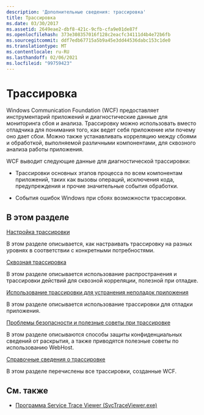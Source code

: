 ```yaml
---
description: 'Дополнительные сведения: трассировка'
title: Трассировка
ms.date: 03/30/2017
ms.assetid: 2649eae2-dbf8-421c-9cfb-cfa9e01de87f
ms.openlocfilehash: 373e308357016f128c2eacfc34111d4b4e72b6fb
ms.sourcegitcommit: ddf7edb67715a5b9a45e3dd44536dabc153c1de0
ms.translationtype: MT
ms.contentlocale: ru-RU
ms.lasthandoff: 02/06/2021
ms.locfileid: "99759423"
---
```

# <a name="tracing"></a>Трассировка

Windows Communication Foundation (WCF) предоставляет инструментарий приложений и диагностические данные для мониторинга сбоя и анализа. Трассировку можно использовать вместо отладчика для понимания того, как ведет себя приложение или почему оно дает сбои. Можно также устанавливать корреляцию между сбоями и обработкой, выполняемой различными компонентами, для сквозного анализа работы приложения.  
  
 WCF выводит следующие данные для диагностической трассировки:  
  
- Трассировки основных этапов процесса по всем компонентам приложений, таких как вызовы операций, исключения кода, предупреждения и прочие значительные события обработки.  
  
- События ошибок Windows при сбоях возможности трассировки.  
  
## <a name="in-this-section"></a>В этом разделе  

 [Настройка трассировки](configuring-tracing.md)  
  
 В этом разделе описывается, как настраивать трассировку на разных уровнях в соответствии с конкретными потребностями.  
  
 [Сквозная трассировка](end-to-end-tracing.md)  
  
 В этом разделе описывается использование распространения и трассировки действий для сквозной корреляции, полезной при отладке.  
  
 [Использование трассировки для устранения неполадок приложения](using-tracing-to-troubleshoot-your-application.md)  
  
 В этом разделе описывается использование трассировки для отладки приложения.  
  
 [Проблемы безопасности и полезные советы при трассировке](security-concerns-and-useful-tips-for-tracing.md)  
  
 В этом разделе описываются способы защиты конфиденциальных сведений от раскрытия, а также приводятся полезные советы по использованию WebHost.  
  
 [Справочные сведения о трассировке](traces-reference.md)  
  
 В этом разделе перечислены все трассировки, созданные WCF.  
  
## <a name="see-also"></a>См. также

- [Программа Service Trace Viewer (SvcTraceViewer.exe)](../../service-trace-viewer-tool-svctraceviewer-exe.md)
